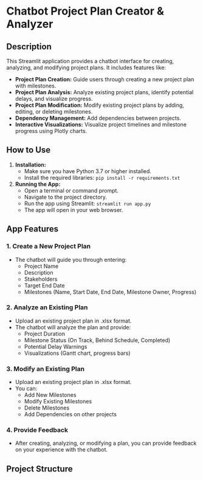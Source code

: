 # Chatbot Project Plan Creator & Analyzer

## Description

This Streamlit application provides a chatbot interface for creating, analyzing, and modifying project plans. It includes features like:

- **Project Plan Creation:** Guide users through creating a new project plan with milestones.
- **Project Plan Analysis:** Analyze existing project plans, identify potential delays, and visualize progress.
- **Project Plan Modification:** Modify existing project plans by adding, editing, or deleting milestones.
- **Dependency Management:** Add dependencies between projects. 
- **Interactive Visualizations:** Visualize project timelines and milestone progress using Plotly charts.

## How to Use

1. **Installation:**
   - Make sure you have Python 3.7 or higher installed.
   - Install the required libraries: `pip install -r requirements.txt`
2. **Running the App:**
   - Open a terminal or command prompt.
   - Navigate to the project directory.
   - Run the app using Streamlit: `streamlit run app.py`
   - The app will open in your web browser.

## App Features

### 1. Create a New Project Plan
   - The chatbot will guide you through entering:
     - Project Name
     - Description
     - Stakeholders
     - Target End Date
     - Milestones (Name, Start Date, End Date, Milestone Owner, Progress) 

### 2. Analyze an Existing Plan
   - Upload an existing project plan in .xlsx format.
   - The chatbot will analyze the plan and provide:
     - Project Duration
     - Milestone Status (On Track, Behind Schedule, Completed)
     - Potential Delay Warnings
     - Visualizations (Gantt chart, progress bars)

### 3. Modify an Existing Plan
   - Upload an existing project plan in .xlsx format.
   - You can:
     - Add New Milestones
     - Modify Existing Milestones 
     - Delete Milestones
     - Add Dependencies on other projects

### 4. Provide Feedback
   - After creating, analyzing, or modifying a plan, you can provide feedback on your experience with the chatbot. 

## Project Structure
